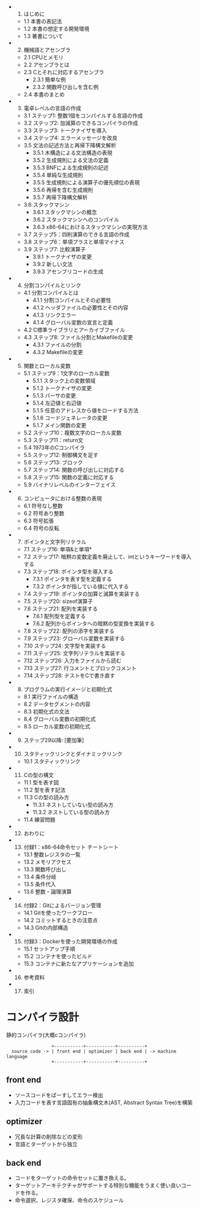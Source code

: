<!--
 FileName:      compiler
 Author:        8ucchiman
 CreatedDate:   2023-05-19 17:16:21
 LastModified:  2023-01-25 10:56:12 +0900
 Reference:     https://www.sigbus.info/compilerbook
 Description:   ---
-->


- 1. はじめに
    - 1.1 本書の表記法
    - 1.2 本書の想定する開発環境
    - 1.3 著書について
- 2. 機械語とアセンブラ
    - 2.1 CPUとメモリ
    - 2.2 アセンブラとは
    - 2.3 Cとそれに対応するアセンブラ
        - 2.3.1 簡単な例
        - 2.3.2 関数呼び出しを含む例
    - 2.4 本書のまとめ
- 3. 電卓レベルの言語の作成
    - 3.1 ステップ1: 整数1個をコンパイルする言語の作成
    - 3.2 ステップ2: 加減算のできるコンパイラの作成
    - 3.3 ステップ3: トークナイザを導入
    - 3.4 ステップ4: エラーメッセージを改良
    - 3.5 文法の記述方法と再帰下降構文解析
        - 3.5.1 木構造による文法構造の表現
        - 3.5.2 生成規則による文法の定義
        - 3.5.3 BNFによる生成規則の記述
        - 3.5.4 単純な生成規則
        - 3.5.5 生成規則による演算子の優先順位の表現
        - 3.5.6 再帰を含む生成規則
        - 3.5.7 再帰下降構文解析
    - 3.6 スタックマシン
        - 3.6.1 スタックマシンの概念
        - 3.6.2 スタックマシンへのコンパイル
        - 3.6.3 x86-64におけるスタックマシンの実現方法
    - 3.7 ステップ5：四則演算のできる言語の作成
    - 3.8 ステップ6：単項プラスと単項マイナス
    - 3.9 ステップ7: 比較演算子
        - 3.9.1 トークナイザの変更
        - 3.9.2 新しい文法
        - 3.9.3 アセンブリコードの生成
- 4. 分割コンパイルとリンク
    - 4.1 分割コンパイルとは
        - 4.1.1 分割コンパイルとその必要性
        - 4.1.2 ヘッダファイルの必要性とその内容
        - 4.1.3 リンクエラー
        - 4.1.4 グローバル変数の宣言と定義
    - 4.2 C標準ライブラリとアーカイブファイル
    - 4.3 ステップ8: ファイル分割とMakefileの変更
        - 4.3.1 ファイルの分割
        - 4.3.2 Makefileの変更
- 5. 関数とローカル変数
    - 5.1 ステップ9：1文字のローカル変数
        - 5.1.1 スタック上の変数領域
        - 5.1.2 トークナイザの変更
        - 5.1.3 パーサの変更
        - 5.1.4 左辺値と右辺値
        - 5.1.5 任意のアドレスから値をロードする方法
        - 5.1.6 コードジェネレータの変更
        - 5.1.7 メイン関数の変更
    - 5.2 ステップ10：複数文字のローカル変数
    - 5.3 ステップ11：return文
    - 5.4 1973年のCコンパイラ
    - 5.5 ステップ12: 制御構文を足す
    - 5.6 ステップ13: ブロック
    - 5.7 ステップ14: 関数の呼び出しに対応する
    - 5.8 ステップ15: 関数の定義に対応する
    - 5.9 バイナリレベルのインターフェイス
- 6. コンピュータにおける整数の表現
    - 6.1 符号なし整数
    - 6.2 符号あり整数
    - 6.3 符号拡張
    - 6.4 符号の反転
- 7. ポインタと文字列リテラル
    - 7.1 ステップ16: 単項&と単項*
    - 7.2 ステップ17: 暗黙の変数定義を廃止して、intというキーワードを導入する
    - 7.3 ステップ18: ポインタ型を導入する
        - 7.3.1 ポインタを表す型を定義する
        - 7.3.2 ポインタが指している値に代入する
    - 7.4 ステップ19: ポインタの加算と減算を実装する
    - 7.5 ステップ20: sizeof演算子
    - 7.6 ステップ21: 配列を実装する
        - 7.6.1 配列型を定義する
        - 7.6.2 配列からポインタへの暗黙の型変換を実装する
    - 7.8 ステップ22: 配列の添字を実装する
    - 7.9 ステップ23: グローバル変数を実装する
    - 7.10 ステップ24: 文字型を実装する
    - 7.11 ステップ25: 文字列リテラルを実装する
    - 7.12 ステップ26: 入力をファイルから読む
    - 7.13 ステップ27: 行コメントとブロックコメント
    - 7.14 ステップ28: テストをCで書き直す
- 8. プログラムの実行イメージと初期化式
    - 8.1 実行ファイルの構造
    - 8.2 データセグメントの内容
    - 8.3 初期化式の文法
    - 8.4 グローバル変数の初期化式
    - 8.5 ローカル変数の初期化式
- 9. ステップ29以降: [要加筆]
- 10. スタティックリンクとダイナミックリンク
    - 10.1 スタティックリンク
- 11. Cの型の構文
    - 11.1 型を表す図
    - 11.2 型を表す記法
    - 11.3 Cの型の読み方
        - 11.3.1 ネストしていない型の読み方
        - 11.3.2 ネストしている型の読み方
    - 11.4 練習問題
- 12. おわりに
- 13. 付録1：x86-64命令セット チートシート
    - 13.1 整数レジスタの一覧
    - 13.2 メモリアクセス
    - 13.3 関数呼び出し
    - 13.4 条件分岐
    - 13.5 条件代入
    - 13.6 整数・論理演算
- 14. 付録2：Gitによるバージョン管理
    - 14.1 Gitを使ったワークフロー
    - 14.2 コミットするときの注意点
    - 14.3 Gitの内部構造
- 15. 付録3：Dockerを使った開発環境の作成
    - 15.1 セットアップ手順
    - 15.2 コンテナを使ったビルド
    - 15.3 コンテナに新たなアプリケーションを追加
- 16. 参考資料
- 17. 索引



# コンパイラ設計
静的コンパイラ(大概cコンパイラ)
```
                 +-----------+-----------+----------+
  source code -> | front end | optimizer | back end | -> machine language
                 +-----------+-----------+----------+
```

## front end
- ソースコードをぱーすしてエラー検出
- 入力コードを表す言語固有の抽象構文木(AST, Abstract Syntax Tree)を構築

## optimizer
- 冗長な計算の削除などの変形
- 言語とターゲットから独立


## back end
- コードをターゲットの命令セットに置き換える。
- ターゲットアーキテクチャがサポートする特別な機能をうまく使い良いコードを作る。
- 命令選択、レジスタ確保、命令のスケジュール

## 
